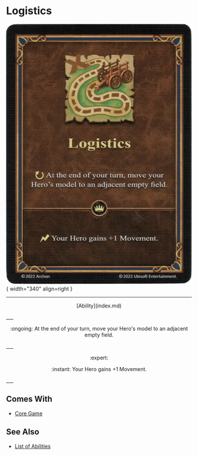 # Logistics

![Logistics](../assets/abilities-logistics.webp){ width="340" align=right }

___
<p style="text-align: center;" markdown>[Ability](index.md)</p>
___
<p style="text-align: center;" markdown>:ongoing: At the end of your turn, move your Hero's model to an adjacent empty field.</p>
___
<p style="text-align: center;" markdown> :expert: </p>

<p style="text-align: center;" markdown>:instant: Your Hero gains +1 Movement.</p>
___


## Comes With

- [Core Game](../content.md)


## See Also

- [List of Abilities](index.md)

